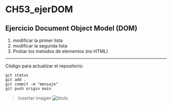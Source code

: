 # CH53_ejerDOM
## Ejercicio Document Object Model (DOM)

1. modificar la primer lista
2. modificar la segunda lista
3. Probar los metodos de elementos (no HTML)

---

Código para actualizar el repositorio:

```
git status
git add .
git commit -m "mensaje"
git push origin main
```

>Insertar imagen
![titulo](https://i.pinimg.com/736x/30/ff/a5/30ffa50b9515128345d999d3fbd73961.jpg)